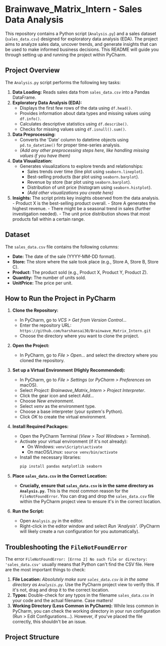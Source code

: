 # Brainwave_Matrix_Intern - Sales Data Analysis

This repository contains a Python script (`Analysis.py`) and a sales dataset (`sales_data.csv`) designed for exploratory data analysis (EDA). The project aims to analyze sales data, uncover trends, and generate insights that can be used to make informed business decisions.  This README will guide you through setting up and running the project within PyCharm.

## Project Overview

The `Analysis.py` script performs the following key tasks:

1. **Data Loading:** Reads sales data from `sales_data.csv` into a Pandas DataFrame.
2. **Exploratory Data Analysis (EDA):**
    * Displays the first few rows of the data using `df.head()`.
    * Provides information about data types and missing values using `df.info()`.
    * Calculates descriptive statistics using `df.describe()`.
    * Checks for missing values using `df.isnull().sum()`.
3. **Data Preprocessing:**
    * Converts the 'Date' column to datetime objects using `pd.to_datetime()` for proper time-series analysis.
    * *(Add any other preprocessing steps here, like handling missing values if you have them)*
4. **Data Visualization:**
    * Generates visualizations to explore trends and relationships:
        * Sales trends over time (line plot using `seaborn.lineplot`).
        * Best-selling products (bar plot using `seaborn.barplot`).
        * Revenue by store (bar plot using `seaborn.barplot`).
        * Distribution of unit price (histogram using `seaborn.histplot`).
        * *(Add other visualizations you create here)*
5. **Insights:** The script prints key insights observed from the data analysis.
         - Product X is the best-selling product overall.
         - Store A generates the highest revenue.
         - There might be a seasonal trend in sales (further investigation needed).
         - The unit price distribution shows that most products fall within a certain range.

## Dataset

The `sales_data.csv` file contains the following columns:

* **Date:** The date of the sale (YYYY-MM-DD format).
* **Store:** The store where the sale took place (e.g., Store A, Store B, Store C).
* **Product:** The product sold (e.g., Product X, Product Y, Product Z).
* **Quantity:** The number of units sold.
* **UnitPrice:** The price per unit.

## How to Run the Project in PyCharm

1. **Clone the Repository:**
   * In PyCharm, go to *VCS > Get from Version Control...*
   * Enter the repository URL: `https://github.com/harshansai30/Brainwave_Matrix_Intern.git` 
   * Choose the directory where you want to clone the project.

2. **Open the Project:**
   * In PyCharm, go to *File > Open...* and select the directory where you cloned the repository.

3. **Set up a Virtual Environment (Highly Recommended):**
   * In PyCharm, go to *File > Settings* (or *PyCharm > Preferences* on macOS).
   * Select *Project: Brainwave_Matrix_Intern > Project Interpreter*.
   * Click the gear icon and select *Add...*
   * Choose *New environment*.
   * Select *venv* as the environment type.
   * Choose a base interpreter (your system's Python).
   * Click *OK* to create the virtual environment.

4. **Install Required Packages:**
   * Open the PyCharm Terminal (*View > Tool Windows > Terminal*).
   * Activate your virtual environment (if it's not already):
     * On Windows: `venv\Scripts\activate`
     * On macOS/Linux: `source venv/bin/activate`
   * Install the necessary libraries:
     ```bash
     pip install pandas matplotlib seaborn
     ```

5. **Place `sales_data.csv` in the Correct Location:**

   * **Crucially, ensure that `sales_data.csv` is in the same directory as `Analysis.py`.**  This is the most common reason for the `FileNotFoundError`.  You can drag and drop the `sales_data.csv` file within the PyCharm project view to ensure it's in the correct location.

6. **Run the Script:**
   * Open `Analysis.py` in the editor.
   * Right-click in the editor window and select *Run 'Analysis'*.  (PyCharm will likely create a run configuration for you automatically).

## Troubleshooting the `FileNotFoundError`

The error `FileNotFoundError: [Errno 2] No such file or directory: 'sales_data.csv'` usually means that Python can't find the CSV file.  Here are the most important things to check:

1. **File Location:** *Absolutely make sure `sales_data.csv` is in the same directory as `Analysis.py`.*  Use the PyCharm project view to verify this.  If it's not, drag and drop it to the correct location.
2. **Typos:** Double-check for any typos in the filename `sales_data.csv` in your code and the actual filename.  Case matters!
3. **Working Directory (Less Common in PyCharm):** While less common in PyCharm, you can check the working directory in your run configuration (Run > Edit Configurations...).  However, if you've placed the file correctly, this shouldn't be an issue.

## Project Structure
